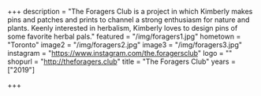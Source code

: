 +++
description = "The Foragers Club is a project in which Kimberly makes pins and patches and prints to channel a strong enthusiasm for nature and plants. Keenly interested in herbalism, Kimberly loves to design pins of some favorite herbal pals."
featured = "/img/foragers1.jpg"
hometown = "Toronto"
image2 = "/img/foragers2.jpg"
image3 = "/img/foragers3.jpg"
instagram = "https://www.instagram.com/the.foragersclub"
logo = ""
shopurl = "http://theforagers.club"
title = "The Foragers Club"
years = ["2019"]

+++
